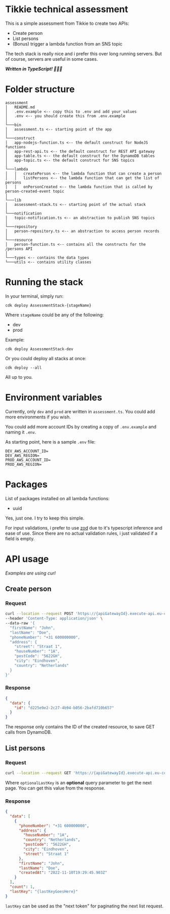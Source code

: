 # Tikkie technical assessment

This is a simple assessment from Tikkie to create two APIs:

- Create person
- List persons
- (Bonus) trigger a lambda function from an SNS topic

The tech stack is really nice and i prefer this over long running servers. But of course, servers are useful in some cases.

**_Written in TypeScript! 👏👏🍾_**

# Folder structure

```
assessment
│   README.md
│   .env.example <-- copy this to .env and add your values
│   .env <-- you should create this from .env.example
│
└───bin
│   assessment.ts <-- starting point of the app
│
└───construct
│   app-nodejs-function.ts <-- the default construct for NodeJS functions
│   app-rest-api.ts <-- the default construct for REST API gateway
│   app-table.ts <-- the default construct for the DynamoDB tables
│   app-topic.ts <-- the default construct for SNS topics
│
└───lambda
│   │   createPerson <-- the lambda function that can create a person
│   │   listPersons <-- the lambda function that can get the list of persons
│   │   onPersonCreated <-- the lambda function that is called by person-created-event topic
│
└───lib
│   assessment-stack.ts <-- starting point of the actual stack
│
└───notification
│   topic-notification.ts <-- an abstraction to publish SNS topics
│
└───repository
│   person-repository.ts <-- an abstraction to access person records
│
└───resource
│   person-function.ts <-- contains all the constructs for the /persons API
│
└───types <-- contains the data types
└───utils <-- contains utility classes
```

# Running the stack

In your terminal, simply run:

`cdk deploy AssessmentStack-{stageName}`

Where `stageName` could be any of the following:

- dev
- prod

Example:

`cdk deploy AssessmentStack-dev`

Or you could deploy all stacks at once:

`cdk deploy --all`

All up to you.

# Environment variables

Currently, only `dev` and `prod` are written in `assessment.ts`. You could add more environments if you wish.

You could add more account IDs by creating a copy of `.env.example` and naming it `.env`.

As starting point, here is a sample `.env` file:

```
DEV_AWS_ACCOUNT_ID=
DEV_AWS_REGION=
PROD_AWS_ACCOUNT_ID=
PROD_AWS_REGION=
```

# Packages

List of packages installed on all lambda functions:

- uuid

Yes, just one. I try to keep this simple.

For input validations, i prefer to use [zod](https://zod.dev/) due to it's typescript inference and ease of use. Since there are no actual validation rules, i just validated if a field is empty.

# API usage

_Examples are using curl_

## Create person

### Request

```bash
curl --location --request POST 'https://{apiGatewayId}.execute-api.eu-central-1.amazonaws.com/{stageName}/persons' \
--header 'Content-Type: application/json' \
--data-raw '{
  "firstName": "John",
  "lastName": "Doe",
  "phoneNumber": "+31 600000000",
  "address": {
    "street": "Straat 1",
    "houseNumber": "1A",
    "postCode": "5622GH",
    "city": "Eindhoven",
    "country": "Netherlands"
  }
}'
```

### Response

```json
{
  "data": {
    "id": "d225e9e2-2c27-4b94-b056-2bafd710b657"
  }
}
```

The response only contains the ID of the created resource, to save GET calls from DynamoDB.

## List persons

### Request

```bash
curl --location --request GET 'https://{apiGatewayId}.execute-api.eu-central-1.amazonaws.com/{stageName}/persons?lastKey={optionalLastKey}'
```

Where `optionalLastKey` is an **optional** query parameter to get the next page. You can get this value from the response.

### Response

```json
{
  "data": [
    {
      "phoneNumber": "+31 600000000",
      "address": {
        "houseNumber": "1A",
        "country": "Netherlands",
        "postCode": "5622GH",
        "city": "Eindhoven",
        "street": "Straat 1"
      },
      "firstName": "John",
      "lastName": "Doe",
      "createdAt": "2022-11-10T19:29:45.903Z"
    }
  ],
  "count": 1,
  "lastKey": "{lastKeyGoesHere}"
}
```

`lastKey` can be used as the "next token" for paginating the next list request.
